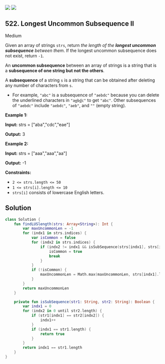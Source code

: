 [![](https://img.shields.io/github/stars/javadev/LeetCode-in-Kotlin?label=Stars&style=flat-square)](https://github.com/javadev/LeetCode-in-Kotlin)
[![](https://img.shields.io/github/forks/javadev/LeetCode-in-Kotlin?label=Fork%20me%20on%20GitHub%20&style=flat-square)](https://github.com/javadev/LeetCode-in-Kotlin/fork)

## 522\. Longest Uncommon Subsequence II

Medium

Given an array of strings `strs`, return _the length of the **longest uncommon subsequence** between them_. If the longest uncommon subsequence does not exist, return `-1`.

An **uncommon subsequence** between an array of strings is a string that is a **subsequence of one string but not the others**.

A **subsequence** of a string `s` is a string that can be obtained after deleting any number of characters from `s`.

*   For example, `"abc"` is a subsequence of `"aebdc"` because you can delete the underlined characters in <code>"a<ins>e</ins>b<ins>d</ins>c"</code> to get `"abc"`. Other subsequences of `"aebdc"` include `"aebdc"`, `"aeb"`, and `""` (empty string).

**Example 1:**

**Input:** strs = ["aba","cdc","eae"]

**Output:** 3

**Example 2:**

**Input:** strs = ["aaa","aaa","aa"]

**Output:** -1

**Constraints:**

*   `2 <= strs.length <= 50`
*   `1 <= strs[i].length <= 10`
*   `strs[i]` consists of lowercase English letters.

## Solution

```kotlin
class Solution {
    fun findLUSlength(strs: Array<String>): Int {
        var maxUncommonLen = -1
        for (indx1 in strs.indices) {
            var isCommon = false
            for (indx2 in strs.indices) {
                if (indx2 != indx1 && isSubSequence(strs[indx1], strs[indx2])) {
                    isCommon = true
                    break
                }
            }
            if (!isCommon) {
                maxUncommonLen = Math.max(maxUncommonLen, strs[indx1].length)
            }
        }
        return maxUncommonLen
    }

    private fun isSubSequence(str1: String, str2: String): Boolean {
        var indx1 = 0
        for (indx2 in 0 until str2.length) {
            if (str1[indx1] == str2[indx2]) {
                indx1++
            }
            if (indx1 == str1.length) {
                return true
            }
        }
        return indx1 == str1.length
    }
}
```
